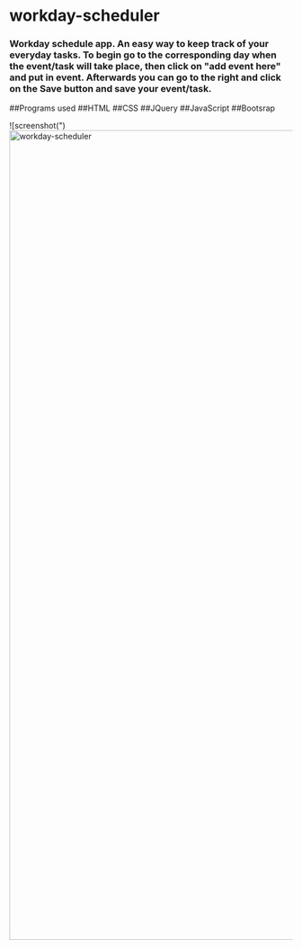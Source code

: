 # workday-scheduler
### Workday schedule app. An easy way to keep track of your everyday tasks. To begin go to the corresponding day when the event/task will take place, then click on "add event here" and put in event. Afterwards you can go to the right and click on the Save button and save your event/task.

##Programs used
##HTML
##CSS
##JQuery
##JavaScript
##Bootsrap

![screenshot(")<img width="1440" alt="workday-scheduler" src="https://user-images.githubusercontent.com/106827018/179043586-ca0cd271-54d6-4d33-90c0-061df01d23ec.png">
